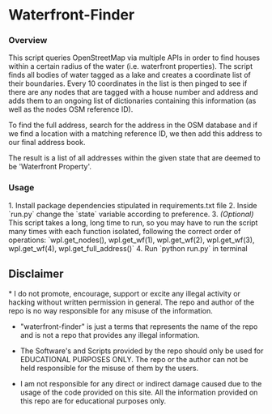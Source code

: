 # Waterfront-Finder

<h3>Overview</h3>

This script queries OpenStreetMap via multiple APIs in order
to find houses within a certain radius of the water 
(i.e. waterfront properties). The script finds all bodies of water
tagged as a lake and creates a coordinate list of their boundaries. Every
10 coordinates in the list is then pinged to see if there are any
nodes that are tagged with a house number and address and adds them to
an ongoing list of dictionaries containing this information
(as well as the nodes OSM reference ID).

To find the full address, search for the address in the OSM database
and if we find a location with a matching reference ID, we then add this address
to our final address book.

The result is a list of all addresses within the given state that are
deemed to be 'Waterfront Property'.

<h3>Usage</h3>
1. Install package dependencies stipulated in requirements.txt file
2. Inside `run.py` change the `state` variable according to preference.
3. <em>(Optional)</em> This script takes a long, long time to run, so you may have to run the script many times with each function isolated, following the correct order of operations: `wpl.get_nodes(), wpl.get_wf(1), wpl.get_wf(2), wpl.get_wf(3), wpl.get_wf(4), wpl.get_full_address()` 
4. Run `python run.py` in terminal 



<h2>Disclaimer</h2>
* I do not promote, encourage, support or excite any illegal activity or hacking without written permission in general. The repo and author of the repo is no way responsible for any misuse of the information.

* "waterfront-finder" is just a terms that represents the name of the repo and is not a repo that provides any illegal information.

* The Software's and Scripts provided by the repo should only be used for EDUCATIONAL PURPOSES ONLY. The repo or the author can not be held responsible for the misuse of them by the users.

* I am not responsible for any direct or indirect damage caused due to the usage of the code provided on this site. All the information provided on this repo are for educational purposes only.




